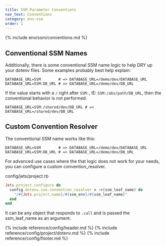 ```yaml
---
title: SSM Parameter Conventions
nav_text: Conventions
category: env-ssm
order: 1
---
```


{% include env/ssm/conventions.md %}

## Conventional SSM Names

Additionally, there is some conventional SSM name logic to help DRY up your dotenv files. Some examples probably best help explain:

    DATABASE_URL=SSM        # => DATABASE_URL=/demo/dev/DATABASE_URL
    DATABASE_URL=SSM:DB_URL # => DATABASE_URL=/demo/dev/DB_URL

If the value starts with a `/` right after `SSM:`, IE: `SSM:/abs/path/DB_URL`, then the conventional behavior is not performed.

    DATABASE_URL=SSM:/shared/dev/DB_URL # => DATABASE_URL=/shared/dev/DB_URL

## Custom Convention Resolver

The conventional SSM name works like this:

    DATABASE_URL=SSM        # => DATABASE_URL=/demo/dev/DATABASE_URL
    DATABASE_URL=SSM:DB_URL # => DATABASE_URL=/demo/dev/DB_URL

For advanced use cases where the that logic does not work for your needs, you can configure a custom convention_resolver.

config/jets/project.rb

```ruby
Jets.project.configure do
  config.dotenv.ssm.convention_resolver = ->(ssm_leaf_name) do
    "/#{Jets.project.name}/#{ssm_env}/#{ssm_leaf_name}"
  end
end
```

It can be any object that responds to `.call` and is passed the ssm_leaf_name as an argument.

{% include reference/config/header.md %}
{% include reference/config/project/dotenv.md %}
{% include reference/config/footer.md %}
